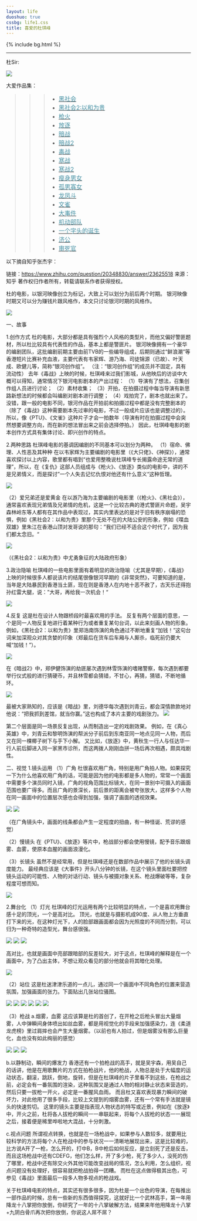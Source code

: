 ```yaml
---
layout: life
duoshuo: true
cssbg: life1.css
title: 喜爱的杜琪峰
---   
```


{% include bg.html %}

--------
杜Sir:

![](/images/movieRes/0.jpg)

大爱作品集：

>>> - [<font color="#4590a3" size = "3px">黑社会</font>]()
>>> - [<font color="#4590a3" size = "3px">黑社会2:以和为贵</font>]()
>>> - [<font color="#4590a3" size = "3px">枪火</font>]()
>>> - [<font color="#4590a3" size = "3px">放逐</font>]()
>>> - [<font color="#4590a3" size = "3px">暗战</font>]()
>>> - [<font color="#4590a3" size = "3px">暗战2</font>]()
>>> - [<font color="#4590a3" size = "3px">毒战</font>]()
>>> - [<font color="#4590a3" size = "3px">寒战</font>]()
>>> - [<font color="#4590a3" size = "3px">寒战2</font>]()
>>> - [<font color="#4590a3" size = "3px">瘦身男女</font>]()
>>> - [<font color="#4590a3" size = "3px">孤男寡女</font>]()
>>> - [<font color="#4590a3" size = "3px">龙凤斗</font>]()
>>> - [<font color="#4590a3" size = "3px">文雀</font>]()
>>> - [<font color="#4590a3" size = "3px">大事件</font>]()
>>> - [<font color="#4590a3" size = "3px">机动部队</font>]()
>>> - [<font color="#4590a3" size = "3px">一个字头的诞生</font>]()
>>> - [<font color="#4590a3" size = "3px">济公</font>]()
>>> - [<font color="#4590a3" size = "3px">审死官</font>]()

以下摘自知乎张杰宇：

链接：https://www.zhihu.com/question/20348830/answer/23625518
来源：知乎
著作权归作者所有，转载请联系作者获得授权。

杜的电影，以银河映像创立为标记，大致上可以划分为前后两个时期。
银河映像时期又可以分为赚钱片跟风格作，本文只讨论银河时期的风格作。

![](/images/movieRes/1.jpg)

一、故事


1.创作方式
杜的电影，大部分都是具有强烈个人风格的类型片，而他又偏好警匪题材，所以杜比较具有代表性的作品，基本上都是警匪片。
银河映像拥有一个豪华的编剧团队，这批编剧前期主要由前TVB的一些编导组成，后期则通过“鲜浪潮”等香港短片比赛补充血液，主要代表有韦家辉、游乃海、司徒锦源（已故）、叶天成、欧健儿等，简称“银河创作组”。
（注：“银河创作组”的成员并不固定，具有流动性）
去年《毒战》上映的时候，杜琪峰来过我们影城，从他映后的访谈中大概可以得知，通常情况下银河电影剧本的产出过程：
（1）导演有了想法，召集创作组人员进行讨论；
（2）素材收集；
（3）开拍，在拍摄过程中每当导演有新思路新想法的时候都会叫编剧对剧本进行调整；
（4）戏拍完了，剧本也就出来了。
没错，跟一般的电影不同，银河作品在开拍前和拍摄过程中都是没有完整剧本的（除了《毒战》这种需要剧本先过审的电影，不过一般成片应该也是调整过的）。
所以，像《PTU》、《文雀》这种片子才会一拍数年（导演有时在拍摄过程中会突然想要调整方向，而在新的想法冒出来之前会选择停拍。）
因此，杜琪峰电影的剧本创作方式具有集体讨论、即兴创作的特点。

2.两种思路
杜琪峰电影的基调因编剧的不同基本可以划分为两种。
（1）宿命、佛理、人性恶及其种种
在以韦家辉为主要编剧的电影里（《大只佬》、《神探》），通常喜欢探讨以上内容，歌里都有唱到“也爱用整晚说杜琪峰专长揭露命途无常的道理”，所以，在《复仇》这部人员组成与《枪火》、《放逐》类似的电影中，讲的不是兄弟情义，而是探讨”一个人失去记忆仇恨对他还有什么意义“这种哲理。

![](/images/movieRes/2.jpg)

（2）爱兄弟还是爱黄金
在以游乃海为主要编剧的电影里（《枪火》、《黑社会》），通常喜欢表现兄弟情及兄弟情的危机，这是一个比较古典的港式警匪片命题，吴宇森林岭东等人都有在其作品中表现过，其实内里表达的是对于旧有秩序崩塌的恐惧，例如《黑社会2：以和为贵》里那个无处不在的大陆公安的形象，例如《喋血双雄》里朱江在香港山顶对发哥说的那句：”我们已经不适合这个时代了，因为我们都太念旧。“

![](/images/movieRes/5.jpg)

（《黑社会2：以和为贵》中尤勇象征的大陆政府形象）

3.政治隐喻
杜琪峰的一些电影里面有着明显的政治隐喻（尤其是早期），《毒战》上映的时候很多人都说该片的结尾很像银河早期的《非常突然》，可要知道的是，当年是大陆暴民到香港当土匪，现在则是香港人在内地十恶不赦了，古天乐还得抱孙红雷大腿，说：”大哥，再给我一次机会！“

![](/images/movieRes/6.jpg)

4.反复
这是杜在设计人物跟桥段时最喜欢用的手法。
反复有两个层面的意思，一个是同一人物反复地进行着某种行为或者重复某句台词，以此来刻画人物的形象。
例如，《黑社会2：以和为贵》里郑浩南饰演的角色通过不断地重复“加钱！”这句台词来加深观众对其贪婪的印象（郑最后在货车后车厢与人厮杀，临死前仍要大喊“加钱！”）。

![](/images/movieRes/7.jpg)

在《暗战2》中，郑伊健饰演的劫匪屡次遇到林雪饰演的嗜赌警察，每次遇到都要举行仪式般的进行猜硬币，并且林雪都会猜错，不甘心，再猜，猜错，不断地循环。

![](/images/movieRes/8.jpg)

最被大家熟知的，应该是《暗战》里，刘德华每次遇到刘青云，都会深情款款地对他说：“把我抓到差馆，就当你赢。”这也构成了本片主要的戏剧张力。
![](/images/movieRes/9.jpg)

第二个层面是同一场景反复出现，从而制造出一定的戏剧效果。
例如，在《真心英雄》中，刘青云和黎明饰演的帮派分子前后到东南亚同一地点见同一人物，而后又在同一棵椰子树下与手下小解。
又比如，《放逐》中，黄秋生一行人与任达华一行人前后脚进入同一家黑市诊所，而这两拨人刚刚血拼一场后再次相遇，颇具戏剧性。

二、视觉
1.镜头运用
（1）广角
杜很喜欢用广角，特别是用广角拍人物。如果探究一下为什么他喜欢用广角的话，可能是因为他的电影都是多人物的，常常一个画面中需要多个演员同时入镜，广角的视角范围比标镜大，在同一景别中可摄入的画面范围也要广得多。而且广角的景深长，前后景的距离会被夸张放大，这样多个人物在同一画面中的位置层次感也会得到加强，强调了画面的透视效果。

![](/images/movieRes/10.jpg)
![](/images/movieRes/11.jpg)

（在广角镜头中，画面的线条都会产生一定程度的扭曲，有一种怪诞、荒谬的感觉）

（2）慢镜头
在《PTU》、《放逐》等片中，枪战部分都会使用慢镜，配予音乐跟烟雾、血雾，使原本血腥的画面浪漫化。

（3）长镜头
虽然不是经常用，但是杜琪峰还是在数部作品中展示了他的长镜头调度能力。
最经典应该是《大事件》开头八分钟的长镜，在这个镜头里面杜要把控镜头运动的可能性、人物的对话行动、镜头与被摄对象关系、枪战爆破等等，复杂程度可想而知。

![](/images/movieRes/12.jpg)

2.舞台化
（1）灯光
杜琪峰的灯光运用有两个比较明显的特点，一个是喜欢用舞台感十足的顶光，一个是高对比。
顶光，也就是与摄影机成90度、从人物上方垂直打下来的光，在这种灯光下，人的脸部跟画面都会因为光照度的不同而分割，可以归为一种奇特的造型光，舞台感很强。

![](/images/movieRes/13.jpg)
![](/images/movieRes/14.jpg)
![](/images/movieRes/15.jpg)

高对比，也就是画面中亮部跟暗部的反差较大，对于这点，杜琪峰的解释是在一个画面中，为了凸出主体，不想让观众看见的部分他就会将其暗化处理。

![](/images/movieRes/16.jpg)

（2）站位
这是杜迷津津乐道的一点儿，通过同一个画面中不同角色的位置来营造氛围，加强画面的张力。下面贴出几张站位骚图。

![](/images/movieRes/17.jpg)
![](/images/movieRes/18.jpg)
![](/images/movieRes/19.jpg)
![](/images/movieRes/20.jpg)
![](/images/movieRes/21.jpg)
![](/images/movieRes/22.jpg)

（3）枪战
a.烟雾，血雾
这应该算是杜的首创了，在开枪之后枪头冒出大量烟雾，人中弹瞬间身体喷出如丝血雾，都是用视觉化的手段来加强感染力，连《柔道龙虎榜》里过肩摔也会产生大量烟雾。（以前也有人拍过，但是烟雾没有那么巨量化，血也没有如此绚丽的感觉）

![](/images/movieRes/23.jpg)
![](/images/movieRes/24.jpg)
![](/images/movieRes/25.jpg)



b.以静制动，瞬间的爆发力
香港还有一个拍枪战的高手，就是吴宇森，用吴自己的话讲，他是在用歌舞片的方式在拍枪战片，他的枪战，人物总是处于大幅度的运动状态，翻滚，跳跃，倒地，旋转，但是在杜琪峰的片子里看不到这些，在枪战之前，必定会有一番氛围的渲染，这种氛围又是通过人物的相对静止状态来营造的，然后只要一拔枪一开火，必定是一番腥风血雨。
而且杜又喜欢表现暴力瞬间的破坏力，对此他用了很多手段，比较上文提到的烟雾血雾，还有一个常有手法就是镜头的快速剪切。
这里的镜头主要是指表现人物状态的特写或近景，例如在《放逐》中，开火之前，杜将各人拔枪的瞬间一一串联起来，将每个人拔枪的状态一一展现之后，接着便是稀里哗啦地大混战，十分刺激。

c.视点问题
所谓视点转换，也就是在一场枪战中，如果参与人数较多，就要用比较科学的方法将每个人在枪战中的参与状况一一清晰地展现出来，这是比较难的，比方说A开了一枪，怎么开的，打中B，B中枪后如何反应，是立刻死了还是反击，而且这场枪战中还有CDEFG，他们怎么样，开了多少枪，死了多少人，没死的伤了哪里，枪战中还有除交火外其他可能改变战局的情况，怎么利用，怎么组织，视点问题没有处理好，很容易就把枪战拍得一团糟。
而杜在这点做得极其出色，可参见《毒战》里面最后一段多人物多视点的枪战戏。

关于杜琪峰电影的特点，其实还有很多很多，因为杜是一个出色的导演，在每推出一部作品的时候，总有一些新的东西值得探究，这就好比一个武林高手，第一年用降龙十八掌把你放倒，你研究了一年的十八掌破解方法，结果来年他用降龙十八掌+九阴白骨爪再次把你放倒，你说这人屌不屌？


















